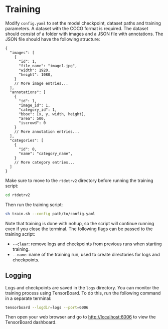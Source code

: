 # Training
Modify ```config.yaml``` to set the model checkpoint, dataset paths and training parameters. A dataset with the COCO format is required. The dataset should consist of a folder with images and a JSON file with annotations. The JSON file should have the following structure:
```
{
  "images": [
    {
      "id": 1,
      "file_name": "image1.jpg",
      "width": 1920,
      "height": 1080,
    }
    // More image entries...
  ],
  "annotations": [
    {
      "id": 1,
      "image_id": 1,
      "category_id": 1,
      "bbox": [x, y, width, height],
      "area": 500,
      "iscrowd": 0
    }
    // More annotation entries...
  ],
  "categories": [
    {
      "id": 0,
      "name": "category_name",
    }
    // More category entries...
  ]
}
```

Make sure to move to the `rtdetrv2` directory before running the training script:
```bash
cd rtdetrv2
```

Then run the training script:
```bash
sh train.sh --config path/to/config.yaml
```

Note that training is done with nohup, so the script will continue running even if you close the terminal. The following flags can be passed to the training script:
- `--clear`: remove logs and checkpoints from previous runs when starting training.
- `--name`: name of the training run, used to create directories for logs and checkpoints.

## Logging

Logs and checkpoints are saved in the `logs` directory. You can monitor the training process using TensorBoard. To do this, run the following command in a separate terminal:
```bash
tensorboard --logdir=logs --port=6006
```
Then open your web browser and go to [http://localhost:6006](http://localhost:6006) to view the TensorBoard dashboard.
